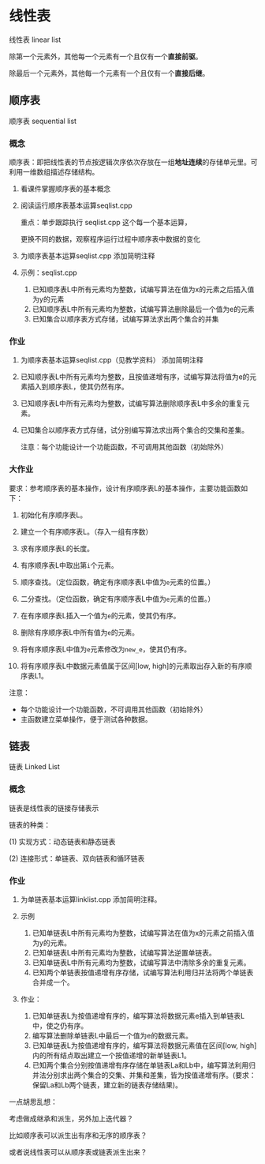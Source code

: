 # 线性表

线性表 linear list

除第一个元素外，其他每一个元素有一个且仅有一个**直接前驱**。

除最后一个元素外，其他每一个元素有一个且仅有一个**直接后继**。

## 顺序表

顺序表 sequential list

### 概念

顺序表：即把线性表的节点按逻辑次序依次存放在一组**地址连续**的存储单元里。可利用一维数组描述存储结构。

1. 看课件掌握顺序表的基本概念

2. 阅读运行顺序表基本运算seqlist.cpp 

   重点：单步跟踪执行 seqlist.cpp 这个每一个基本运算，

   更换不同的数据，观察程序运行过程中顺序表中数据的变化

3. 为顺序表基本运算seqlist.cpp 添加简明注释

4. 示例：seqlist.cpp

   1. 已知顺序表L中所有元素均为整数，试编写算法在值为x的元素之后插入值为y的元素
   2. 已知顺序表L中所有元素均为整数，试编写算法删除最后一个值为e的元素
   3. 已知集合以顺序表方式存储，试编写算法求出两个集合的并集


### 作业

1. 为顺序表基本运算seqlist.cpp（见教学资料） 添加简明注释

2. 已知顺序表L中所有元素均为整数，且按值递增有序，试编写算法将值为e的元素插入到顺序表L，使其仍然有序。

3. 已知顺序表L中所有元素均为整数，试编写算法删除顺序表L中多余的重复元素。

4. 已知集合以顺序表方式存储，试分别编写算法求出两个集合的交集和差集。

   注意：每个功能设计一个功能函数，不可调用其他函数（初始除外）


### 大作业

要求：参考顺序表的基本操作，设计有序顺序表L的基本操作，主要功能函数如下：

1. 初始化有序顺序表L。

2. 建立一个有序顺序表L。（存入一组有序数）

3. 求有序顺序表L的长度。

4. 有序顺序表L中取出第`i`个元素。

5. 顺序查找。（定位函数，确定有序顺序表L中值为`e`元素的位置。）

6. 二分查找。（定位函数，确定有序顺序表L中值为`e`元素的位置。）

7. 在有序顺序表L插入一个值为`e`的元素，使其仍有序。

8. 删除有序顺序表L中所有值为`e`的元素。

9. 将有序顺序表L中值为`e`元素修改为`new_e`，使其仍有序。

10. 将有序顺序表L中数据元素值属于区间[low, high]的元素取出存入新的有序顺序表L1。

注意：

- 每个功能设计一个功能函数，不可调用其他函数（初始除外）
- 主函数建立菜单操作，便于测试各种数据。




## 链表

链表 Linked List

### 概念

链表是线性表的链接存储表示

链表的种类：

(1) 实现方式：动态链表和静态链表

(2) 连接形式：单链表、双向链表和循环链表

### 作业

1. 为单链表基本运算linklist.cpp 添加简明注释。

2. 示例
   1. 已知单链表L中所有元素均为整数，试编写算法在值为x的元素之前插入值为y的元素。
   2. 已知单链表L中所有元素均为整数，试编写算法逆置单链表。
   3. 已知单链表L中所有元素均为整数，试编写算法中清除多余的重复元素。
   4. 已知两个单链表按值递增有序存储，试编写算法利用归并法将两个单链表合并成一个。

3. 作业：
   1. 已知单链表L为按值递增有序的，编写算法将数据元素e插入到单链表L中，使之仍有序。
   2. 编写算法删除单链表L中最后一个值为e的数据元素。
   3. 已知单链表L为按值递增有序的，编写算法将数据元素值在区间[low, high]内的所有结点取出建立一个按值递增的新单链表L1。
   4. 已知两个集合分别按值递增有序存储在单链表La和Lb中，编写算法利用归并法分别求出两个集合的交集、并集和差集，皆为按值递增有序。(要求：保留La和Lb两个链表，建立新的链表存储结果)。



一点胡思乱想：

考虑做成继承和派生，另外加上迭代器？

比如顺序表可以派生出有序和无序的顺序表？

或者说线性表可以从顺序表或链表派生出来？





